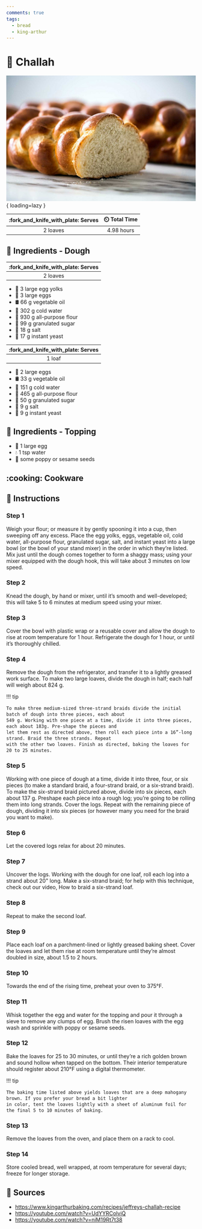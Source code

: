 ```yaml
---
comments: true
tags:
  - bread
  - king-arthur
---
```

# :baguette_bread: Challah

![Challah][1]{ loading=lazy }

| :fork_and_knife_with_plate: Serves | :timer_clock: Total Time |
|:----------------------------------:|:-----------------------: |
| 2 loaves | 4.98 hours |

## :salt: Ingredients - Dough

| :fork_and_knife_with_plate: Serves |
|:----------------------------------:|
| 2 loaves |

- :egg: 3 large egg yolks
- :egg: 3 large eggs
- :oil_drum: 66 g vegetable oil
- :ice_cube: 302 g cold water
- :ear_of_rice: 930 g all-purpose flour
- :candy: 99 g granulated sugar
- :salt: 18 g salt
- :microbe: 17 g instant yeast

| :fork_and_knife_with_plate: Serves |
|:----------------------------------:|
| 1 loaf |

- :egg: 2 large eggs
- :oil_drum: 33 g vegetable oil
- :ice_cube: 151 g cold water
- :ear_of_rice: 465 g all-purpose flour
- :candy: 50 g granulated sugar
- :salt: 9 g salt
- :microbe: 9 g instant yeast

## :salt: Ingredients - Topping

- :egg: 1 large egg
- :droplet: 1 tsp water
- :seedling: some poppy or sesame seeds

## :cooking: Cookware

## :pencil: Instructions

### Step 1

Weigh your flour; or measure it by gently spooning it into a cup, then sweeping off any excess. Place the egg yolks,
eggs, vegetable oil, cold water, all-purpose flour, granulated sugar, salt, and instant yeast into a large bowl (or the
bowl of your stand mixer) in the order in which they’re listed. Mix just until the dough comes together to form a
shaggy mass; using your mixer equipped with the dough hook, this will take about 3 minutes on low speed.

### Step 2

Knead the dough, by hand or mixer, until it’s smooth and well-developed; this will take 5 to 6 minutes at medium speed
using your mixer.

### Step 3

Cover the bowl with plastic wrap or a reusable cover and allow the dough to rise at room temperature for 1 hour.
Refrigerate the dough for 1 hour, or until it’s thoroughly chilled.

### Step 4

Remove the dough from the refrigerator, and transfer it to a lightly greased work surface. To make two large loaves,
divide the dough in half; each half will weigh about 824 g.

!!! tip

    To make three medium-sized three-strand braids divide the initial batch of dough into three pieces, each about
    549 g. Working with one piece at a time, divide it into three pieces, each about 183g. Pre-shape the pieces and
    let them rest as directed above, then roll each piece into a 16”-long strand. Braid the three strands. Repeat
    with the other two loaves. Finish as directed, baking the loaves for 20 to 25 minutes.

### Step 5

Working with one piece of dough at a time, divide it into three, four, or six pieces (to make a standard braid, a
four-strand braid, or a six-strand braid). To make the six-strand braid pictured above, divide into six pieces, each
about 137 g. Preshape each piece into a rough log; you’re going to be rolling them into long strands. Cover the logs.
Repeat with the remaining piece of dough, dividing it into six pieces (or however many you need for the braid you want
to make).

### Step 6

Let the covered logs relax for about 20 minutes.

### Step 7

Uncover the logs. Working with the dough for one loaf, roll each log into a strand about 20" long. Make a six-strand
braid; for help with this technique, check out our video, How to braid a six-strand loaf.

### Step 8

Repeat to make the second loaf.

### Step 9

Place each loaf on a parchment-lined or lightly greased baking sheet. Cover the loaves and let them rise at room
temperature until they’re almost doubled in size, about 1.5 to 2 hours.

### Step 10

Towards the end of the rising time, preheat your oven to 375°F.

### Step 11

Whisk together the egg and water for the topping and pour it through a sieve to remove any clumps of egg. Brush the
risen loaves with the egg wash and sprinkle with poppy or sesame seeds.

### Step 12

Bake the loaves for 25 to 30 minutes, or until they’re a rich golden brown and sound hollow when tapped on the bottom.
Their interior temperature should register about 210°F using a digital thermometer.

!!! tip

    The baking time listed above yields loaves that are a deep mahogany brown. If you prefer your bread a bit lighter
    in color, tent the loaves lightly with a sheet of aluminum foil for the final 5 to 10 minutes of baking.

### Step 13

Remove the loaves from the oven, and place them on a rack to cool.

### Step 14

Store cooled bread, well wrapped, at room temperature for several days; freeze for longer storage.

## :link: Sources

- <https://www.kingarthurbaking.com/recipes/jeffreys-challah-recipe>
- <https://youtube.com/watch?v=UdYYRColviQ>
- <https://youtube.com/watch?v=niM19Rt7t38>

[1]: <../assets/images/challah.jpg>
